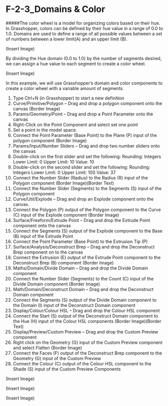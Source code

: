 # F-2-3_Domains & Color 

#####The color wheel is a model for organizing colors based on their hue. In Grasshopper, colors can be defined by their hue value in a range of 0.0 to 1.0. Domains are used to define a range of all possible values between a set of numbers between a lower limit(A) and an upper limit (B).

(Insert Image)

By dividing the Hue domain (0.0 to 1.0) by the number of segments desired, we
can assign a hue value to each segment to create a color wheel.

(Insert Image)

In this example, we will use Grasshopper’s domain and color components to
create a color wheel with a variable amount of segments.

01. Type Ctrl+N (in Grasshopper) to start a new definition
02. Curve/Primitive/Polygon – Drag and drop a polygon component onto the
canvas
(Border Image)
03. Params/Geometry/Point – Drag and drop a Point Parameter onto the
canvas
04. Right-Click on the Point Component and select set one point
05. Set a point in the model space.
06. Connect the Point Parameter (Base Point) to the Plane (P) input of the
polygon component
(Border Image)
07. Params/Input/Number Sliders – Drag and drop two number sliders onto
the canvas
08. Double-click on the first slider and set the following:
Rounding: Integers
Lower Limit: 0
Upper Limit: 10
Value: 10
09. Double-click on the second slider and set the following:
Rounding: Integers
Lower Limit: 0
Upper Limit: 100
Value: 37
10. Connect the Number Slider (Radius) to the Radius (R) input of the
Polygon component
(Border Image)(Border Text)
11. Connect the Number Slider (Segments) to the Segments (S) input of the
Polygon component
12. Curve/Util/Explode – Drag and drop an Explode component onto the
canvas.
13. Connect the Polygon (P) output of the Polygon component to the Curve
(C) input of the Explode component
(Border Image)
14. Surface/Freeform/Extrude Point – Drag and drop the Extrude Point
component onto the canvas
15. Connect the Segments (S) output of the Explode component to the Base
(B) input of the Extrude Point
16. Connect the Point Parameter (Base Point) to the Extrusion Tip (P)
17. Surface/Analysis/Deconstruct Brep – Drag and drop the Deconstruct
Brep component on to the canvas
18. Connect the Extrusion (E) output of the Extrude Point component to the
Deconstruct Brep (B) component
(Border Image)
19. Maths/Domain/Divide Domain – Drag and drop the Divide Domain
component
20. Connect the Number Slider (Segments) to the Count (C) input of the
Divide Domain component
(Border Image)
21. Math/Domain/Deconstruct Domain – Drag and drop the Deconstruct
Domain component
22. Connect the Segments (S) output of the Divide Domain component to the Domain (I) input of the Deconstruct Domain component
23. Display/Colour/Colour HSL – Drag and drop the Colour HSL component
24. Connect the Start (S) output of the Deconstruct Domain component to the Hue (H) input of the Colour HSL components 
(Border Image)(Border Text)
25. Display/Preview/Custom Preview – Drag and drop the Custom Preview component
26. Right click on the Geometry (G) input of the Custom Preview component and select Flatten
(Border Image)
27. Connect the Faces (F) output of the Deconstruct Brep component to the Geometry (G) input of the Custom Preview
28. Connect the Colour (C) output of the Colour HSL component to the Shade (S) input of the Custom Preview Components

(Insert Image)

(Insert Image)

(Insert Image)
